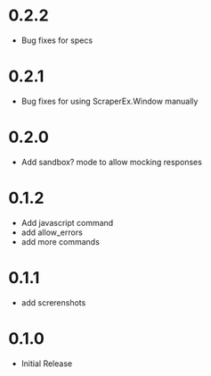 # 0.2.2
- Bug fixes for specs

# 0.2.1
- Bug fixes for using ScraperEx.Window manually

# 0.2.0
- Add sandbox? mode to allow mocking responses

# 0.1.2
- Add javascript command
- add allow_errors
- add more commands

# 0.1.1
- add screrenshots

# 0.1.0
- Initial Release
